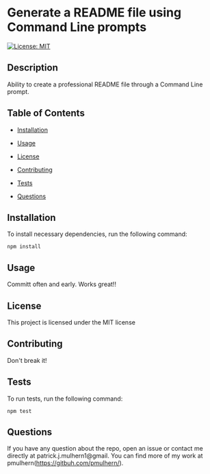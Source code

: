 # Generate a README file using Command Line prompts

[![License: MIT](https://img.shields.io/badge/License-MIT-yellow.svg)](https://opensource.org/licenses/MIT)

## Description

Ability to create a professional README file through a Command Line prompt.

## Table of Contents

* [Installation](#installation)

* [Usage](#usage)

* [License](#license)

* [Contributing](#contributing)

* [Tests](#tests)

* [Questions](#questions)

## Installation

To install necessary dependencies, run the following command:

```
npm install
```

## Usage

Committ often and early.  Works great!!

## License

This project is licensed under the MIT license

## Contributing

Don't break it!

## Tests

To run tests, run the following command:

```
npm test
```

## Questions

If you have any question about the repo, open an issue or contact me directly at patrick.j.mulhern1@gmail. You can find more of my work at pmulhern(https://gitbuh.com/pmulhern/).